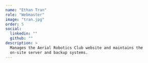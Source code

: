 ```yaml
---
name: "Ethan Tran"
role: "Webmaster"
image: "tran.jpg"
order: 5
social:
  linkedin: "" 
  github: ""
description: >
  Manages the Aerial Robotics Club website and maintains the
  on-site server and backup systems.
---
```

